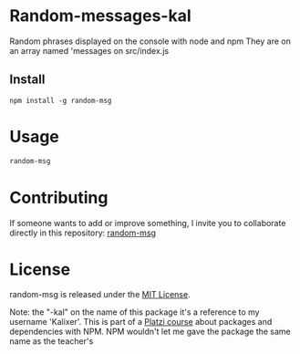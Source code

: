 # Random-messages-kal
Random phrases displayed on the console with node and npm
They are on an array named 'messages on src/index.js

## Install

```npm
npm install -g random-msg
```

# Usage

```bash
random-msg
```

# Contributing
If someone wants to add or improve something, I invite you to collaborate directly in this repository: [random-msg](https://github.com/platzi/npm-random-msg)

# License
random-msg is released under the [MIT License](https://opensource.org/licenses/MIT).


Note: the "-kal" on the name of this package it's a reference to my username 'Kalixer'. This is part of a [Platzi course](https://platzi.com/cursos/npm/) about packages and dependencies with NPM. NPM wouldn't let me gave the package the same name as the teacher's
